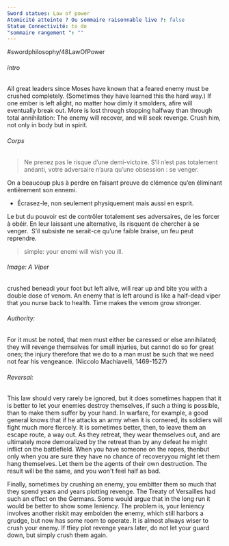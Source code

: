 ```yaml
---
Sword statues: Law of power
Atomicité atteinte ? Ou sommaire raisonnable live ?: false
Statue Connectivité: to do
"sommaire rangement ": ""
---
```


#swordphilosophy/48LawOfPower 

###### intro
All great leaders since Moses have known that a feared enemy must be crushed completely. (Sometimes they have learned this the hard way.) If one ember is left alight, no matter how dimly it smolders, afire will eventually break out. More is lost through stopping halfway than through total annihilation: The enemy will recover, and will seek revenge. Crush him, not only in body but in spirit.

###### Corps
> Ne prenez pas le risque d’une demi-victoire. S’il n’est pas totalement anéanti, votre adversaire n’aura qu’une obsession : se venger.


On a beaucoup plus à perdre en faisant preuve de clémence qu’en éliminant entièrement son ennemi. 
- Écrasez-le, non seulement physiquement mais aussi en esprit.

Le but du pouvoir est de contrôler totalement ses adversaires, de les forcer à obéir. En leur laissant une alternative, ils risquent de chercher à se venger.  S’il subsiste ne serait-ce qu’une faible braise, un feu peut reprendre.


> simple: your enemi will wish you ill. 
###### Image: A Viper
crushed beneadi your foot but left alive, will rear up and bite you with a double dose of venom. An enemy that is left around is like a half-dead viper that you nurse back to health. Time makes the venom grow stronger.

###### Authority: 
For it must be noted, that men must either be caressed or else annihilated; they will revenge themselves for small injuries, but cannot do so for great ones; the injury therefore that we do to a man must be such that we need not fear his vengeance. (Niccolo Machiavelli, 1469-1527)

###### Reversal:

This law should very rarely be ignored, but it does sometimes happen that it is better to let your enemies destroy themselves, if such a thing is possible, than to make them suffer by your hand. In warfare, for example, a good general knows that if he attacks an army when it is cornered, its soldiers will fight much more fiercely. It is sometimes better, then, to leave them an escape route, a way out. As they retreat, they wear themselves out, and are ultimately more demoralized by the retreat than by any defeat he might inflict on the battlefield. When you have someone on the ropes, thenbut only when you are sure they have no chance of recoveryyou might let them hang themselves. Let them be the agents of their own destruction. The result will be the same, and you won't feel half as bad.

Finally, sometimes by crushing an enemy, you embitter them so much that they spend years and years plotting revenge. The Treaty of Versailles had such an effect on the Germans. Some would argue that in the long run it would be better to show some leniency. The problem is, your leniency involves another riskit may embolden the enemy, which still harbors a grudge, but now has some room to operate. It is almost always wiser to crush your enemy. If tfiey plot revenge years later, do not let your guard down, but simply crush them again.